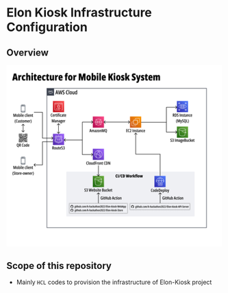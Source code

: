# Elon Kiosk Infrastructure Configuration

## Overview

![Elon Kiosk architecture overview](./docs/images/Arch.png)

## Scope of this repository

- Mainly `HCL` codes to provision the infrastructure of Elon-Kiosk project

